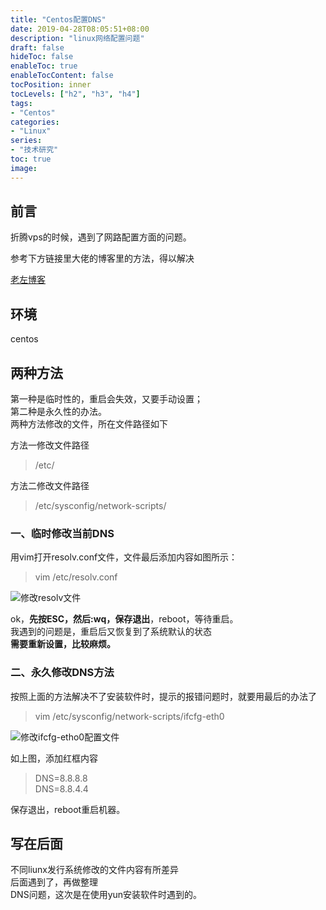 ```yaml
---
title: "Centos配置DNS"
date: 2019-04-28T08:05:51+08:00
description: "linux网络配置问题"
draft: false
hideToc: false
enableToc: true
enableTocContent: false
tocPosition: inner
tocLevels: ["h2", "h3", "h4"]
tags:
- "Centos"
categories:
- "Linux"
series:
- "技术研究"
toc: true
image: 
---
```


## 前言
折腾vps的时候，遇到了网路配置方面的问题。

参考下方链接里大佬的博客里的方法，得以解决

[老左博客](https://www.laozuo.org/6647.html)

## 环境
centos

## 两种方法
第一种是临时性的，重启会失效，又要手动设置；
<br/>
第二种是永久性的办法。<br>
两种方法修改的文件，所在文件路径如下<br>

方法一修改文件路径

> /etc/

方法二修改文件路径

> /etc/sysconfig/network-scripts/

### 一、临时修改当前DNS
用vim打开resolv.conf文件，文件最后添加内容如图所示：

> vim /etc/resolv.conf

![修改resolv文件](https://gitee.com/Y4er/static/raw/master/2019/08/04/sixpEMEpQUjW2zM1.jpg)

ok，**先按ESC，然后:wq，保存退出**，reboot，等待重启。
<br>
我遇到的问题是，重启后又恢复到了系统默认的状态
<br/>
**需要重新设置，比较麻烦。**

### 二、永久修改DNS方法
按照上面的方法解决不了安装软件时，提示的报错问题时，就要用最后的办法了

> vim /etc/sysconfig/network-scripts/ifcfg-eth0

![修改ifcfg-etho0配置文件](https://gitee.com/Y4er/static/raw/master/2019/08/04/S5072ALVh7v8B3O6.jpg)

如上图，添加红框内容

>DNS=8.8.8.8
<br/>DNS=8.8.4.4

保存退出，reboot重启机器。

## 写在后面

不同liunx发行系统修改的文件内容有所差异<br>
后面遇到了，再做整理<br>
DNS问题，这次是在使用yun安装软件时遇到的。